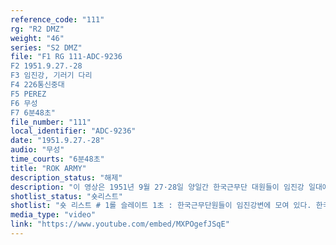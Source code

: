 ```yaml
---
reference_code: "111"
rg: "R2 DMZ"
weight: "46"
series: "S2 DMZ"
file: "F1 RG 111-ADC-9236
F2 1951.9.27.-28
F3 임진강, 기러기 다리
F4 226통신중대
F5 PEREZ
F6 무성 
F7 6분48초"
file_number: "111"
local_identifier: "ADC-9236"
date: "1951.9.27.-28"
audio: "무성"
time_courts: "6분48초"
title: "ROK ARMY"
description_status: "해제"
description: "이 영상은 1951년 9월 27·28일 양일간 한국근무단 대원들이 임진강 일대에서 홍수로 유실된 다리를 건설하는데 동원되었다. 유실된 다리는 기러기(Honker) 다리이며 여러 차례 홍수로 인해 파괴되고 말았다. 근무단 병사들이 직접 돌을 이용해 복구하는 장면이 이채롭다. 영상은 극동사령부 예하 226통신중대 베리스가 촬영한 것이다. 226통신중대는 포로수용소에서 포로들의 활동 등을 촬영했다."
shotlist_status: "숏리스트"
shotlist: "숏 리스트 # 1롤 슬레이트 1초 : 한국근무단원들이 임진강변에 모여 있다. 한국군 1사단과 미군이 임진강을 바라 보고 있다. # 2롤 슬레이트 1분07초 : 한국근무단원들이 줄지어 임진강에서 공사에 나서고 있다. 이들은 강에 돌 을 쌓고 있다. # 3롤 슬레이트 2분07초 : 한국근무단과 1사단 병사들이 무너진 임진강 뚝에 물길을 막고자 돌을 나 르고 있다. # 4롤 슬레이트 3분06초 : 수많은 사람들이 돌을 운반하고 있다. (3분44초 ) 임진나루와 그 주변 풍경 이 보인다. # 1롤 슬레이트 4분13초 : 크레디트 1951년 9월 27일 GHQ, 노이만(E. J. Neumann) 병사들이 보를 지나고 강을 건너고 있다. # 2롤 슬레이트 5분19초 ; 병사들이 박격포를 쏘고 있다. "
media_type: "video"
link: "https://www.youtube.com/embed/MXPOgefJSqE"
---
```

